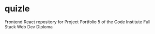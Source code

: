 # quizle
Frontend React repository for Project Portfolio 5 of the Code Institute Full Stack Web Dev Diploma
